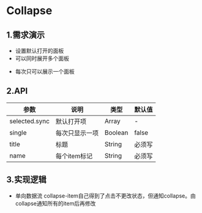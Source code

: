 # Collapse

## 1.需求演示

- 设置默认打开的面板
- 可以同时展开多个面板

<ClientOnly>
   <collapse-demo1></collapse-demo1>
</ClientOnly>

- 每次只可以展示一个面板

<ClientOnly>
   <collapse-demo2></collapse-demo2>
</ClientOnly>

## 2.API

| 参数   | 说明   | 类型  | 默认值 |
| -------- | -------- | ------- | ------ |
| selected.sync | 默认打开项 | Array  | - |
| single       | 每次只显示一项| Boolean   | false   |
| title   | 标题 | String | 必须写 |
| name    | 每个item标记 | String | 必须写 |

## 3.实现逻辑

- 单向数据流
collapse-item自己得到了点击不更改状态，但通知collapse。由collapse通知所有的item后再修改